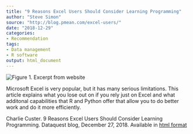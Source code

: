 ```yaml
---
title: "9 Reasons Excel Users Should Consider Learning Programming"
author: "Steve Simon"
source: "http://blog.pmean.com/excel-users/"
date: "2018-12-29"
categories:
- Recommendation
tags:
- Data management
- R software
output: html_document
---
```


![Figure 1. Excerpt from website](http://www.pmean.com/new-images/18/excel-users01.png)

<div class="notes">

Microsoft Excel is very popular, but it has many serious limitations.
This article explains what you lose out on if you rely just on Excel and
what additonal capabilities that R and Python offer that allow you to do
better work and do it more efficiently.

Charlie Custer. 9 Reasons Excel Users Should Consider Learning Programming. Dataquest blog, December 27, 2018. Available in [html
format][cus1]

[cus1]: https://www.dataquest.io/blog/9-reasons-excel-users-should-consider-learning-programming/






